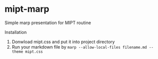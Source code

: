 # mipt-marp
Simple marp presentation for MIPT routine

Installation
1. Donwload mipt.css and put it into project directory
2. Run your markdown file by `marp --allow-local-files filename.md --theme mipt.css`
